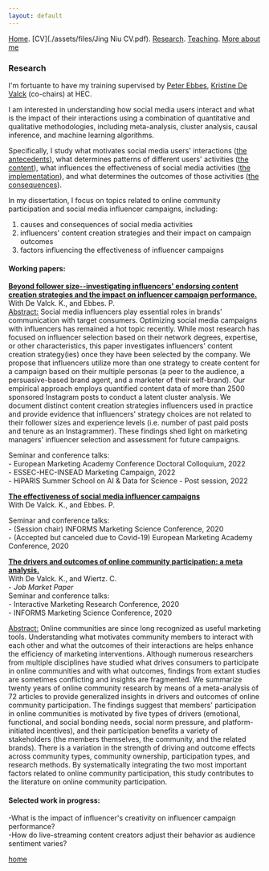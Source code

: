 ```yaml
---
layout: default
---
```


[Home](./). [CV](./assets/files/Jing Niu CV.pdf). [Research](./research.md). [Teaching](./teaching.md). [More about me](./hobby.md)

### Research 

I'm fortuante to have my training supervised by [Peter Ebbes](https://www.hec.edu/en/faculty-research/faculty-directory/faculty-member/ebbes-peter), [Kristine De Valck](https://www.hec.edu/en/faculty-research/faculty-directory/faculty-member/devalck-kristine) (co-chairs) at HEC. 

I am interested in understanding how social media users interact and what is the impact of their interactions using a combination of quantitative and qualitative methodologies, including meta-analysis, cluster analysis, causal inference, and machine learning algorithms. 

Specifically, I study what motivates social media users' interactions (<ins>the antecedents</ins>), what determines patterns of different users' activities (<ins>the content</ins>), what influences the effectiveness of social media activities (<ins>the implementation</ins>), and what determines the outcomes of those activities (<ins>the consequences</ins>). 

In my dissertation, I focus on topics related to online community participation and social media influencer campaigns, including: 
1) causes and consequences of social media activities
2) influencers' content creation strategies and their impact on campaign outcomes  
3) factors influencing the effectiveness of influencer campaigns

<!--<ins>In general, my research interests in <ins>online communities participation </ins>, <ins>social media influencer marketing</ins> and <ins>social media advertising</ins>.<br/>
In terms research methodology, I apply <ins>image and text analysis</ins>, <ins>causal inference and causal identification</ins>, <ins>meta analysis</ins>, <ins>cluster analysis</ins>, and <ins>network analysis</ins> in the current research.<br/>-->

#### Working papers:

<ins>**Beyond follower size--investigating influencers' endorsing content creation strategies and the impact on influencer campaign performance.**
</ins><br/> 
With De Valck. K., and Ebbes. P. <br/> 
<ins>Abstract:</ins>  Social media influencers play essential roles in brands' communication with target consumers. Optimizing social media campaigns with influencers has remained a hot topic recently. While most research has focused on influencer selection based on their network degrees, expertise, or other characteristics, this paper investigates influencers' content creation strategy(ies) once they have been selected by the company. We propose that influencers utilize more than one strategy to create content for a campaign based on their multiple personas (a peer to the audience, a persuasive-based brand agent, and a marketer of their self-brand). Our empirical approach employs quantified content data of more than 2500 sponsored Instagram posts to conduct a latent cluster analysis. We document distinct content creation strategies influencers used in practice and provide evidence that influencers' strategy choices are not related to their follower sizes and experience levels (i.e. number of past paid posts and tenure as an Instagrammer). These findings shed light on marketing managers' influencer selection and assessment for future campaigns.  

Seminar and conference talks:<br/>
\- European Marketing Academy Conference Doctoral Colloquium, 2022<br/>
\- ESSEC-HEC-INSEAD Marketing Campaign, 2022<br/>
\- HiPARIS Summer School on AI \& Data for Science - Post session, 2022<br/>

<ins>**The effectiveness of social media influencer campaigns**
</ins><br/> 
With De Valck. K., and Ebbes. P. <br/> 

Seminar and conference talks:<br/>
\- (Session chair) INFORMS Marketing Science Conference, 2020<br/>
\- (Accepted but canceled due to Covid-19) European Marketing Academy Conference, 2020<br/>

<!-- \- _Job Market Paper_<br/> -->

<!--<ins>Abstract:</ins> This paper engineers an intuitive feature that is predictive of the causal effect of influencer video advertising on product sales. We propose the concept of motion-score, or m-score, a summary statistic that captures the extent to which a product is advertised in the most engaging parts of a video. We locate pixel-level product placement with an object detection algorithm and estimate pixel-level engagement as a saliency map by fine-tuning a deep 3D convolutional neural network on video-level engagement data. M-score is then defined as pixel-level engagement-weighted advertising intensity of a video. We construct and evaluate the algorithm with around 40,000 influencer video ads on TikTok, the largest short video platform of the world. We leverage variation in video posting time to identify the causal effect of video ads on product sales. Videos of higher m-score indeed lift more sales. This effect is sizable, robust, and more pronounced among impulsive, hedonic, or inexpensive products. We trace the mechanism to influencers' incentives to promote themselves rather than the product. We discuss how various stakeholders in entertainment commerce can use m-score in a scalable way to optimize content, align incentives, and improve efficiency. -->




<ins>**The drivers and outcomes of online community participation: a meta analysis.**</ins><br/> 
With De Valck. K., and Wiertz. C. <br/>
 \- _Job Market Paper_<br/> 
Seminar and conference talks:<br/>
\- Interactive Marketing Research Conference, 2020<br/>
\- INFORMS Marketing Science Conference, 2020<br/>

<ins>Abstract:</ins> Online communities are since long recognized as useful marketing tools. Understanding what motivates community members to interact with each other and what the outcomes of their interactions are helps enhance the efficiency of marketing interventions. Although numerous researchers from multiple disciplines have studied what drives consumers to participate in online communities and with what outcomes, findings from extant studies are sometimes conflicting and insights are fragmented. We summarize twenty years of online community research by means of a meta-analysis of 72 articles to provide generalized insights in drivers and outcomes of online community participation. The findings suggest that members' participation in online communities is motivated by five types of drivers (emotional, functional, and social bonding needs, social norm pressure, and platform-initiated incentives), and their participation benefits a variety of stakeholders (the members themselves, the community, and the related brands). There is a variation in the strength of driving and outcome effects across community types, community ownership, participation types, and research methods. By systematically integrating the two most important factors related to online community participation, this study contributes to the literature on online community participation.




<!--xx-->

#### Selected work in progress:
\-What is the impact of influencer's creativity on influencer campaign performance? <br/>
\-How do live-streaming content creators adjust their behavior as audience sentiment varies?<br/>




[home](./)
